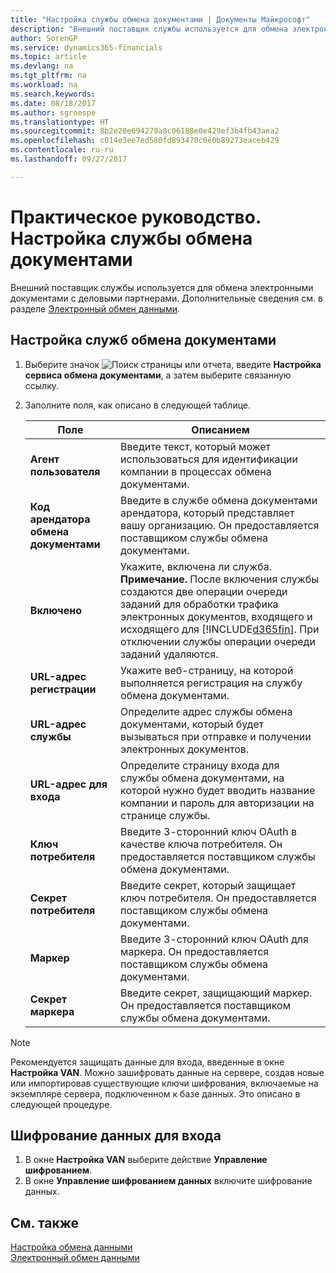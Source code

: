 ```yaml
---
title: "Настройка службы обмена документами | Документы Майкрософт"
description: "Внешний поставщик службы используется для обмена электронными документами с деловыми партнерами."
author: SorenGP
ms.service: dynamics365-financials
ms.topic: article
ms.devlang: na
ms.tgt_pltfrm: na
ms.workload: na
ms.search.keywords: 
ms.date: 08/18/2017
ms.author: sgroespe
ms.translationtype: HT
ms.sourcegitcommit: 8b2e20e694279a8c06188e0e429ef3b4fb43aea2
ms.openlocfilehash: c014e3ee7ed580fd893470c0e0b89273eaceb429
ms.contentlocale: ru-ru
ms.lasthandoff: 09/27/2017

---
```

# <a name="how-to-set-up-a-document-exchange-service"></a>Практическое руководство. Настройка службы обмена документами
Внешний поставщик службы используется для обмена электронными документами с деловыми партнерами. Дополнительные сведения см. в разделе [Электронный обмен данными](across-data-exchange.md).  

## <a name="to-set-up-a-document-exchange-service"></a>Настройка служб обмена документами  
1. Выберите значок ![Поиск страницы или отчета](media/ui-search/search_small.png "Значок поиска страницы или отчета"), введите **Настройка сервиса обмена документами**, а затем выберите связанную ссылку.  
2. Заполните поля, как описано в следующей таблице.  

    |Поле|Описанием|  
    |---------------------------------|---------------------------------------|  
    |**Агент пользователя**|Введите текст, который может использоваться для идентификации компании в процессах обмена документами.|  
    |**Код арендатора обмена документами**|Введите в службе обмена документами арендатора, который представляет вашу организацию. Он предоставляется поставщиком службы обмена документами.|  
    |**Включено**|Укажите, включена ли служба. **Примечание.** После включения службы создаются две операции очереди заданий для обработки трафика электронных документов, входящего и исходящего для [!INCLUDE[d365fin](includes/d365fin_md.md)]. При отключении службы операции очереди заданий удаляются.|  
    |**URL-адрес регистрации**|Укажите веб-страницу, на которой выполняется регистрация на службу обмена документами.|  
    |**URL-адрес службы**|Определите адрес службы обмена документами, который будет вызываться при отправке и получении электронных документов.|  
    |**URL-адрес для входа**|Определите страницу входа для службы обмена документами, на которой нужно будет вводить название компании и пароль для авторизации на странице службы.|  
    |**Ключ потребителя**|Введите 3-сторонний ключ OAuth в качестве ключа потребителя. Он предоставляется поставщиком службы обмена документами.|  
    |**Секрет потребителя**|Введите секрет, который защищает ключ потребителя. Он предоставляется поставщиком службы обмена документами.|  
    |**Маркер**|Введите 3-сторонний ключ OAuth для маркера. Он предоставляется поставщиком службы обмена документами.|  
    |**Секрет маркера**|Введите секрет, защищающий маркер. Он предоставляется поставщиком службы обмена документами.|  

> [!NOTE]  
>  Рекомендуется защищать данные для входа, введенные в окне **Настройка VAN**. Можно зашифровать данные на сервере, создав новые или импортировав существующие ключи шифрования, включаемые на экземпляре сервера, подключенном к базе данных. Это описано в следующей процедуре.  

## <a name="to-encrypt-your-logon-information"></a>Шифрование данных для входа  
1. В окне **Настройка VAN** выберите действие **Управление шифрованием**.  
2. В окне **Управление шифрованием данных** включите шифрование данных. <!--For more information, see [Manage Data Encryption](../manage-data-encryption.md).-->  

## <a name="see-also"></a>См. также  
[Настройка обмена данными](across-set-up-data-exchange.md)  
[Электронный обмен данными](across-data-exchange.md)

